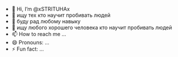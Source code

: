 - 👋 Hi, I’m @xSTRITUHAx
- 👀 ищу тех кто научит пробивать людей 
- 🌱 буду рад любому навыку 
- 💞️ ищу любого хорошего человека кто научит пробивать людей 
- 📫 How to reach me ...
- 😄 Pronouns: ...
- ⚡ Fun fact: ...

<!---
xSTRITUHAx/xSTRITUHAx is a ✨ special ✨ repository because its `README.md` (this file) appears on your GitHub profile.
You can click the Preview link to take a look at your changes.
--->
